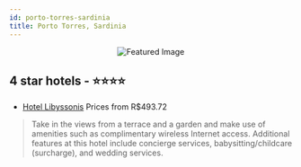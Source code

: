 ```yaml
---
id: porto-torres-sardinia
title: Porto Torres, Sardinia
---
```


<center><img src="https://i.travelapi.com/hotels/12000000/11110000/11107600/11107560/5bc180f1_z.jpg" alt="Featured Image" /></center>


##  4 star hotels - ⭐️⭐️⭐️⭐️

-    [Hotel Libyssonis](https://us.hurb.com/hotels/porto-torres/hotel-libyssonis-JNP-JP590393?cmp=18055) Prices from R$493.72
   > Take in the views from a terrace and a garden and make use of amenities such as complimentary wireless Internet access. Additional features at this hotel include concierge services, babysitting/childcare (surcharge), and wedding services.
